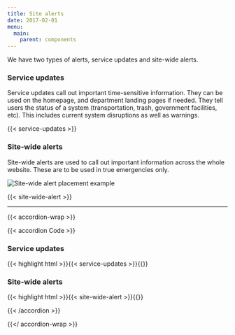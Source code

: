 ```yaml
---
title: Site alerts
date: 2017-02-01
menu:
  main:
    parent: components
---
```


We have two types of alerts, service updates and site-wide alerts.

### Service updates
Service updates call out important time-sensitive information. They can be used on the homepage, and department landing pages if needed. They tell users the status of a system (transportation, trash, government facilities, etc). This includes current system disruptions as well as warnings.

{{< service-updates >}}

### Site-wide alerts
Site-wide alerts are used to call out important information across the whole website. These are to be used in true emergencies only.

![Site-wide alert placement example](/standards-docs/img/components/site-wide-alert-example.jpg)

{{< site-wide-alert >}}

---

{{< accordion-wrap >}}

{{< accordion Code >}}
  <h3>Service updates</h3>
  {{< highlight html >}}{{< service-updates >}}{{</ highlight >}}

  <h3>Site-wide alerts</h3>
  {{< highlight html >}}{{< site-wide-alert >}}{{</ highlight >}}

{{< /accordion >}}

{{</ accordion-wrap >}}

